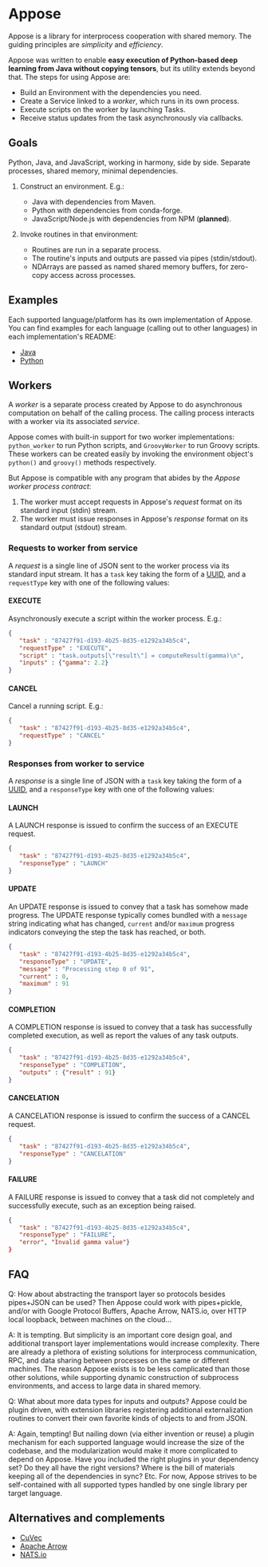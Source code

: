 # Appose

Appose is a library for interprocess cooperation with shared memory.
The guiding principles are *simplicity* and *efficiency*.

Appose was written to enable **easy execution of Python-based deep learning
from Java without copying tensors**, but its utility extends beyond that.
The steps for using Appose are:

* Build an Environment with the dependencies you need.
* Create a Service linked to a *worker*, which runs in its own process.
* Execute scripts on the worker by launching Tasks.
* Receive status updates from the task asynchronously via callbacks.

## Goals

Python, Java, and JavaScript, working in harmony, side by side.
Separate processes, shared memory, minimal dependencies.

1. Construct an environment. E.g.:
   * Java with dependencies from Maven.
   * Python with dependencies from conda-forge.
   * JavaScript/Node.js with dependencies from NPM (**planned**).

2. Invoke routines in that environment:
   * Routines are run in a separate process.
   * The routine's inputs and outputs are passed via pipes (stdin/stdout).
   * NDArrays are passed as named shared memory buffers,
     for zero-copy access across processes.

## Examples

Each supported language/platform has its own implementation of Appose.
You can find examples for each language (calling out to other languages)
in each implementation's README:

* [Java](https://github.com/apposed/appose-java#examples)
* [Python](https://github.com/apposed/appose-python#examples)

## Workers

A *worker* is a separate process created by Appose to do asynchronous
computation on behalf of the calling process. The calling process interacts
with a worker via its associated *service*.

Appose comes with built-in support for two worker implementations:
`python_worker` to run Python scripts, and `GroovyWorker` to run Groovy
scripts. These workers can be created easily by invoking the environment
object's `python()` and `groovy()` methods respectively.

But Appose is compatible with any program that abides by the
*Appose worker process contract*:

1. The worker must accept requests in Appose's *request* format on its
   standard input (stdin) stream.
2. The worker must issue responses in Appose's *response* format on its
   standard output (stdout) stream.

### Requests to worker from service

A *request* is a single line of JSON sent to the worker process via its
standard input stream. It has a `task` key taking the form of a
[UUID](https://en.wikipedia.org/wiki/Universally_unique_identifier),
and a `requestType` key with one of the following values:

#### EXECUTE

Asynchronously execute a script within the worker process. E.g.:
```json
{
   "task" : "87427f91-d193-4b25-8d35-e1292a34b5c4",
   "requestType" : "EXECUTE",
   "script" : "task.outputs[\"result\"] = computeResult(gamma)\n",
   "inputs" : {"gamma": 2.2}
}
```

#### CANCEL

Cancel a running script. E.g.:
```json
{
   "task" : "87427f91-d193-4b25-8d35-e1292a34b5c4",
   "requestType" : "CANCEL"
}
```

### Responses from worker to service

A *response* is a single line of JSON with a `task` key taking the
form of a
[UUID](https://en.wikipedia.org/wiki/Universally_unique_identifier),
and a `responseType` key with one of the following values:

#### LAUNCH

A LAUNCH response is issued to confirm the success of an EXECUTE
request.
```json
{
   "task" : "87427f91-d193-4b25-8d35-e1292a34b5c4",
   "responseType" : "LAUNCH"
}
```

#### UPDATE

An UPDATE response is issued to convey that a task has somehow made
progress. The UPDATE response typically comes bundled with a
`message` string indicating what has changed, `current` and/or
`maximum` progress indicators conveying the step the task has
reached, or both.
```json
{
   "task" : "87427f91-d193-4b25-8d35-e1292a34b5c4",
   "responseType" : "UPDATE",
   "message" : "Processing step 0 of 91",
   "current" : 0,
   "maximum" : 91
}
```

#### COMPLETION

A COMPLETION response is issued to convey that a task has successfully
completed execution, as well as report the values of any task outputs.
```json
{
   "task" : "87427f91-d193-4b25-8d35-e1292a34b5c4",
   "responseType" : "COMPLETION",
   "outputs" : {"result" : 91}
}
```

#### CANCELATION

A CANCELATION response is issued to confirm the success of a CANCEL
request.
```json
{
   "task" : "87427f91-d193-4b25-8d35-e1292a34b5c4",
   "responseType" : "CANCELATION"
}
```

#### FAILURE

A FAILURE response is issued to convey that a task did not completely
and successfully execute, such as an exception being raised.
```json
{
   "task" : "87427f91-d193-4b25-8d35-e1292a34b5c4",
   "responseType" : "FAILURE",
   "error", "Invalid gamma value"}
}
```

## FAQ

Q: How about abstracting the transport layer so protocols besides pipes+JSON
   can be used? Then Appose could work with pipes+pickle, and/or with Google
   Protocol Buffers, Apache Arrow, NATS.io, over HTTP local loopback,
   between machines on the cloud...

A: It is tempting. But simplicity is an important core design goal, and
   additional transport layer implementations would increase complexity.
   There are already a plethora of existing solutions for interprocess
   communication, RPC, and data sharing between processes on the same or
   different machines. The reason Appose exists is to be less complicated
   than those other solutions, while supporting dynamic construction of
   subprocess environments, and access to large data in shared memory.

Q: What about more data types for inputs and outputs? Appose could be plugin
   driven, with extension libraries registering additional externalization
   routines to convert their own favorite kinds of objects to and from JSON.

A: Again, tempting! But nailing down (via either invention or reuse) a
   plugin mechanism for each supported language would increase the size of
   the codebase, and the modularization would make it more complicated to
   depend on Appose. Have you included the right plugins in your dependency
   set? Do they all have the right versions? Where is the bill of materials
   keeping all of the dependencies in sync? Etc. For now, Appose strives to
   be self-contained with all supported types handled by one single library
   per target language.

## Alternatives and complements

* [CuVec](https://github.com/AMYPAD/CuVec)
* [Apache Arrow](https://arrow.apache.org/)
* [NATS.io](https://nats.io/)

